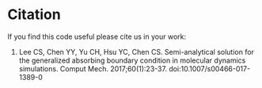 # Citation

If you find this code useful please cite us in your work:

1. Lee CS, Chen YY, Yu CH, Hsu YC, Chen CS. Semi-analytical solution for the generalized absorbing boundary condition in molecular dynamics simulations. Comput Mech. 2017;60(1):23-37. doi:10.1007/s00466-017-1389-0

